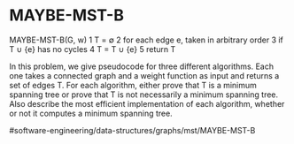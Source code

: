 # MAYBE-MST-B

MAYBE-MST-B(G, w)
1 T = ∅
2 for each edge e, taken in arbitrary order 
3   if T ∪ {e} has no cycles 
4     T = T ∪ {e}
5 return T

In this problem, we give pseudocode for three different algorithms. Each one takes a connected graph and a weight function as input and returns a set of edges T. For each algorithm, either prove that T is a minimum spanning tree or prove that T is not necessarily a minimum spanning tree. Also describe the most efficient implementation of each algorithm, whether or not it computes a minimum spanning tree.





#software-engineering/data-structures/graphs/mst/MAYBE-MST-B
